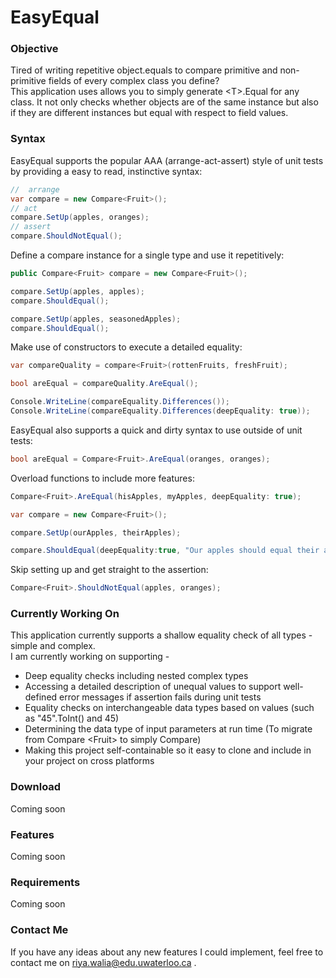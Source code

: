 # EasyEqual
### Objective
Tired of writing repetitive object.equals to compare primitive and non-primitive fields of every complex class you define? <br>
This application uses  allows you to simply generate &lt;T>.Equal for any class. It not only checks whether objects are of the same instance but also if they are different instances but equal with respect to field values.  

### Syntax

EasyEqual supports the popular AAA (arrange-act-assert) style of unit tests by providing a easy to read, instinctive syntax:
```C#
//  arrange
var compare = new Compare<Fruit>(); 
// act
compare.SetUp(apples, oranges); 
// assert
compare.ShouldNotEqual(); 
```

Define a compare instance for a single type and use it repetitively: 

```C#
public Compare<Fruit> compare = new Compare<Fruit>(); 

compare.SetUp(apples, apples); 
compare.ShouldEqual();

compare.SetUp(apples, seasonedApples);
compare.ShouldEqual();
```

Make use of constructors to execute a detailed equality:
```C#
var compareQuality = compare<Fruit>(rottenFruits, freshFruit);  

bool areEqual = compareQuality.AreEqual(); 

Console.WriteLine(compareEquality.Differences()); 
Console.WriteLine(compareEquality.Differences(deepEquality: true)); 
```

EasyEqual also supports a quick and dirty syntax to use outside of unit tests:
```C#
bool areEqual = Compare<Fruit>.AreEqual(oranges, oranges); 
```
Overload functions to include more features: 
```C#
Compare<Fruit>.AreEqual(hisApples, myApples, deepEquality: true); 

var compare = new Compare<Fruit>(); 

compare.SetUp(ourApples, theirApples); 

compare.ShouldEqual(deepEquality:true, "Our apples should equal their apples"); 
```
Skip setting up and get straight to the assertion:
```C#
Compare<Fruit>.ShouldNotEqual(apples, oranges); 
```
### Currently Working On
This application currently supports a shallow equality check of all types - simple and complex. <br> I am currently working on supporting - 
 * Deep equality checks including nested complex types
 * Accessing a detailed description of unequal values to support well-defined error messages if assertion fails during unit tests 
 * Equality checks on interchangeable data types based on values (such as "45".ToInt() and 45)
 * Determining the data type of input parameters at run time (To migrate from Compare &lt;Fruit> to simply Compare)
 * Making this project self-containable so it easy to clone and include in your project on cross platforms 
### Download
Coming soon
### Features 
Coming soon
### Requirements
Coming soon
### Contact Me 
If you have any ideas about any new features I could implement, feel free to contact me on riya.walia@edu.uwaterloo.ca .

